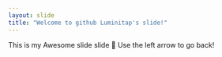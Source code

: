 ```yaml
---
layout: slide
title: "Welcome to github Luminitap's slide!"
---
```

This is my Awesome slide slide :tada:
Use the left arrow to go back!
